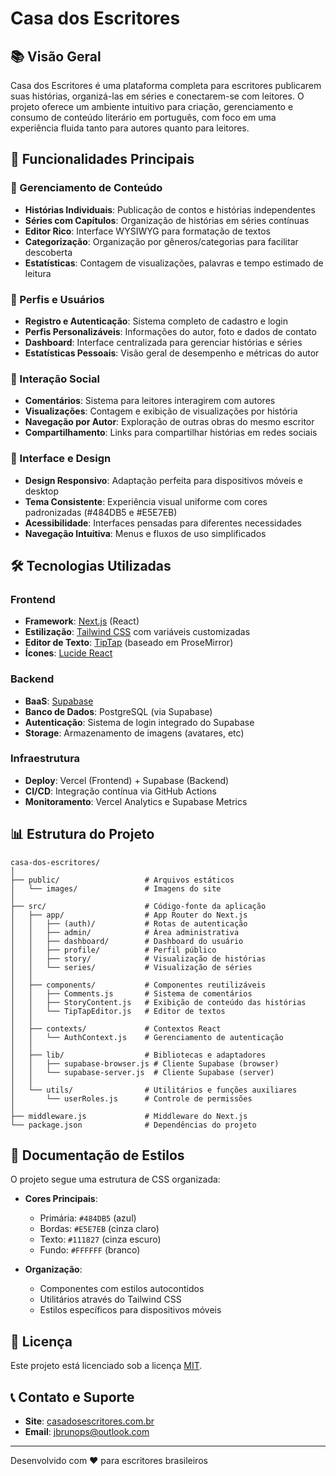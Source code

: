 # Casa dos Escritores

## 📚 Visão Geral

Casa dos Escritores é uma plataforma completa para escritores publicarem suas histórias, organizá-las em séries e conectarem-se com leitores. O projeto oferece um ambiente intuitivo para criação, gerenciamento e consumo de conteúdo literário em português, com foco em uma experiência fluida tanto para autores quanto para leitores.

## 🌟 Funcionalidades Principais

### 📝 Gerenciamento de Conteúdo
- **Histórias Individuais**: Publicação de contos e histórias independentes
- **Séries com Capítulos**: Organização de histórias em séries contínuas
- **Editor Rico**: Interface WYSIWYG para formatação de textos
- **Categorização**: Organização por gêneros/categorias para facilitar descoberta
- **Estatísticas**: Contagem de visualizações, palavras e tempo estimado de leitura

### 👤 Perfis e Usuários
- **Registro e Autenticação**: Sistema completo de cadastro e login
- **Perfis Personalizáveis**: Informações do autor, foto e dados de contato
- **Dashboard**: Interface centralizada para gerenciar histórias e séries
- **Estatísticas Pessoais**: Visão geral de desempenho e métricas do autor

### 🔔 Interação Social
- **Comentários**: Sistema para leitores interagirem com autores
- **Visualizações**: Contagem e exibição de visualizações por história
- **Navegação por Autor**: Exploração de outras obras do mesmo escritor
- **Compartilhamento**: Links para compartilhar histórias em redes sociais

### 🎨 Interface e Design
- **Design Responsivo**: Adaptação perfeita para dispositivos móveis e desktop
- **Tema Consistente**: Experiência visual uniforme com cores padronizadas (#484DB5 e #E5E7EB)
- **Acessibilidade**: Interfaces pensadas para diferentes necessidades
- **Navegação Intuitiva**: Menus e fluxos de uso simplificados

## 🛠️ Tecnologias Utilizadas

### Frontend
- **Framework**: [Next.js](https://nextjs.org/) (React)
- **Estilização**: [Tailwind CSS](https://tailwindcss.com/) com variáveis customizadas
- **Editor de Texto**: [TipTap](https://tiptap.dev/) (baseado em ProseMirror)
- **Ícones**: [Lucide React](https://lucide.dev/)

### Backend
- **BaaS**: [Supabase](https://supabase.com/) 
- **Banco de Dados**: PostgreSQL (via Supabase)
- **Autenticação**: Sistema de login integrado do Supabase
- **Storage**: Armazenamento de imagens (avatares, etc)

### Infraestrutura
- **Deploy**: Vercel (Frontend) + Supabase (Backend)
- **CI/CD**: Integração contínua via GitHub Actions
- **Monitoramento**: Vercel Analytics e Supabase Metrics

## 📊 Estrutura do Projeto

```
casa-dos-escritores/
│
├── public/                   # Arquivos estáticos
│   └── images/               # Imagens do site
│
├── src/                      # Código-fonte da aplicação
│   ├── app/                  # App Router do Next.js
│   │   ├── (auth)/           # Rotas de autenticação
│   │   ├── admin/            # Área administrativa
│   │   ├── dashboard/        # Dashboard do usuário
│   │   ├── profile/          # Perfil público
│   │   ├── story/            # Visualização de histórias
│   │   └── series/           # Visualização de séries
│   │
│   ├── components/           # Componentes reutilizáveis
│   │   ├── Comments.js       # Sistema de comentários
│   │   ├── StoryContent.js   # Exibição de conteúdo das histórias
│   │   └── TipTapEditor.js   # Editor de textos
│   │
│   ├── contexts/             # Contextos React
│   │   └── AuthContext.js    # Gerenciamento de autenticação
│   │
│   ├── lib/                  # Bibliotecas e adaptadores
│   │   ├── supabase-browser.js # Cliente Supabase (browser)
│   │   └── supabase-server.js  # Cliente Supabase (server)
│   │
│   └── utils/                # Utilitários e funções auxiliares
│       └── userRoles.js      # Controle de permissões
│
├── middleware.js             # Middleware do Next.js
└── package.json              # Dependências do projeto
```

## 📝 Documentação de Estilos

O projeto segue uma estrutura de CSS organizada:

- **Cores Principais**: 
  - Primária: `#484DB5` (azul)
  - Bordas: `#E5E7EB` (cinza claro)
  - Texto: `#111827` (cinza escuro)
  - Fundo: `#FFFFFF` (branco)

- **Organização**:
  - Componentes com estilos autocontidos
  - Utilitários através do Tailwind CSS
  - Estilos específicos para dispositivos móveis

## 📄 Licença

Este projeto está licenciado sob a licença [MIT](LICENSE).

## 📞 Contato e Suporte

- **Site**: [casadosescritores.com.br](https://casadosescritores.com.br)
- **Email**: jbrunops@outlook.com

---

Desenvolvido com ❤️ para escritores brasileiros